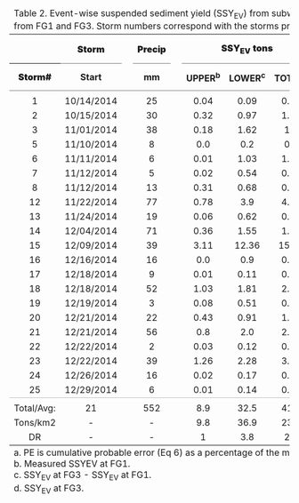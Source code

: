 <table class='gmisc_table' style='border-collapse: collapse;' >
<thead>
<tr><td colspan='16' style='text-align: left;'>
Table 2. Event-wise suspended sediment yield (SSY<sub>EV</sub>) from subwatersheds in Faga'alu for events with simultaneous data from FG1 and FG3. Storm numbers correspond with the storms presented in Table A3.1.</td></tr>
<tr>
<th style='border-top: 2px solid grey;'></th>
<th colspan='1' style='font-weight: 900; border-bottom: 1px solid grey; border-top: 2px solid grey; text-align: center;'>Storm</th><th style='border-top: 2px solid grey;; border-bottom: hidden;'>&nbsp;</th>
<th colspan='1' style='font-weight: 900; border-bottom: 1px solid grey; border-top: 2px solid grey; text-align: center;'>Precip</th><th style='border-top: 2px solid grey;; border-bottom: hidden;'>&nbsp;</th>
<th colspan='3' style='font-weight: 900; border-bottom: 1px solid grey; border-top: 2px solid grey; text-align: center;'>SSY<sub>EV</sub> tons</th><th style='border-top: 2px solid grey;; border-bottom: hidden;'>&nbsp;</th>
<th colspan='2' style='font-weight: 900; border-bottom: 1px solid grey; border-top: 2px solid grey; text-align: center;'>% of SSY<sub>EV</sub>TOTAL</th><th style='border-top: 2px solid grey;; border-bottom: hidden;'>&nbsp;</th>
<th colspan='2' style='font-weight: 900; border-bottom: 1px solid grey; border-top: 2px solid grey; text-align: center;'>PE<sup>a</sup></th><th style='border-top: 2px solid grey;; border-bottom: hidden;'>&nbsp;</th>
<th colspan='1' style='font-weight: 900; border-bottom: 1px solid grey; border-top: 2px solid grey; text-align: center;'>SSC</th>
</tr>
<tr>
<th style='font-weight: 900; border-bottom: 1px solid grey; text-align: center;'>Storm#</th>
<th style='border-bottom: 1px solid grey; text-align: center;'>Start</th>
<th style='border-bottom: 1px solid grey;' colspan='1'>&nbsp;</th>
<th style='border-bottom: 1px solid grey; text-align: center;'>mm</th>
<th style='border-bottom: 1px solid grey;' colspan='1'>&nbsp;</th>
<th style='border-bottom: 1px solid grey; text-align: center;'>UPPER<sup>b</sup.</th>
<th style='border-bottom: 1px solid grey; text-align: center;'>LOWER<sup>c</sup.</th>
<th style='border-bottom: 1px solid grey; text-align: center;'>TOTAL<sup>d</sup></th>
<th style='border-bottom: 1px solid grey;' colspan='1'>&nbsp;</th>
<th style='border-bottom: 1px solid grey; text-align: center;'>UPPER</th>
<th style='border-bottom: 1px solid grey; text-align: center;'>LOWER</th>
<th style='border-bottom: 1px solid grey;' colspan='1'>&nbsp;</th>
<th style='border-bottom: 1px solid grey; text-align: center;'>UPPER</th>
<th style='border-bottom: 1px solid grey; text-align: center;'>TOTAL</th>
<th style='border-bottom: 1px solid grey;' colspan='1'>&nbsp;</th>
<th style='border-bottom: 1px solid grey; text-align: center;'>Data Source</th>
</tr>
</thead>
<tbody>
<tr><td colspan='16' style='font-weight: 900; text-align: left;'></td></tr>
<tr>
<td style='text-align: center;'>1</td>
<td style='text-align: center;'>10/14/2014</td>
<td style='' colspan='1'>&nbsp;</td>
<td style='text-align: center;'>25</td>
<td style='' colspan='1'>&nbsp;</td>
<td style='text-align: center;'>0.04</td>
<td style='text-align: center;'>0.09</td>
<td style='text-align: center;'>0.13</td>
<td style='' colspan='1'>&nbsp;</td>
<td style='text-align: center;'>28</td>
<td style='text-align: center;'>71</td>
<td style='' colspan='1'>&nbsp;</td>
<td style='text-align: center;'>38</td>
<td style='text-align: center;'>52</td>
<td style='' colspan='1'>&nbsp;</td>
<td style='text-align: center;'>T-OBS</td>
</tr>
<tr>
<td style='text-align: center;'>2</td>
<td style='text-align: center;'>10/15/2014</td>
<td style='' colspan='1'>&nbsp;</td>
<td style='text-align: center;'>30</td>
<td style='' colspan='1'>&nbsp;</td>
<td style='text-align: center;'>0.32</td>
<td style='text-align: center;'>0.97</td>
<td style='text-align: center;'>1.29</td>
<td style='' colspan='1'>&nbsp;</td>
<td style='text-align: center;'>25</td>
<td style='text-align: center;'>74</td>
<td style='' colspan='1'>&nbsp;</td>
<td style='text-align: center;'>38</td>
<td style='text-align: center;'>52</td>
<td style='' colspan='1'>&nbsp;</td>
<td style='text-align: center;'>T-OBS</td>
</tr>
<tr>
<td style='text-align: center;'>3</td>
<td style='text-align: center;'>11/01/2014</td>
<td style='' colspan='1'>&nbsp;</td>
<td style='text-align: center;'>38</td>
<td style='' colspan='1'>&nbsp;</td>
<td style='text-align: center;'>0.18</td>
<td style='text-align: center;'>1.62</td>
<td style='text-align: center;'>1.8</td>
<td style='' colspan='1'>&nbsp;</td>
<td style='text-align: center;'>9</td>
<td style='text-align: center;'>90</td>
<td style='' colspan='1'>&nbsp;</td>
<td style='text-align: center;'>38</td>
<td style='text-align: center;'>52</td>
<td style='' colspan='1'>&nbsp;</td>
<td style='text-align: center;'>T-OBS</td>
</tr>
<tr>
<td style='text-align: center;'>5</td>
<td style='text-align: center;'>11/10/2014</td>
<td style='' colspan='1'>&nbsp;</td>
<td style='text-align: center;'>8</td>
<td style='' colspan='1'>&nbsp;</td>
<td style='text-align: center;'>0.0</td>
<td style='text-align: center;'>0.2</td>
<td style='text-align: center;'>0.2</td>
<td style='' colspan='1'>&nbsp;</td>
<td style='text-align: center;'>1</td>
<td style='text-align: center;'>98</td>
<td style='' colspan='1'>&nbsp;</td>
<td style='text-align: center;'>38</td>
<td style='text-align: center;'>52</td>
<td style='' colspan='1'>&nbsp;</td>
<td style='text-align: center;'>T-OBS</td>
</tr>
<tr>
<td style='text-align: center;'>6</td>
<td style='text-align: center;'>11/11/2014</td>
<td style='' colspan='1'>&nbsp;</td>
<td style='text-align: center;'>6</td>
<td style='' colspan='1'>&nbsp;</td>
<td style='text-align: center;'>0.01</td>
<td style='text-align: center;'>1.03</td>
<td style='text-align: center;'>1.03</td>
<td style='' colspan='1'>&nbsp;</td>
<td style='text-align: center;'>0</td>
<td style='text-align: center;'>99</td>
<td style='' colspan='1'>&nbsp;</td>
<td style='text-align: center;'>38</td>
<td style='text-align: center;'>52</td>
<td style='' colspan='1'>&nbsp;</td>
<td style='text-align: center;'>T-OBS</td>
</tr>
<tr>
<td style='text-align: center;'>7</td>
<td style='text-align: center;'>11/12/2014</td>
<td style='' colspan='1'>&nbsp;</td>
<td style='text-align: center;'>5</td>
<td style='' colspan='1'>&nbsp;</td>
<td style='text-align: center;'>0.02</td>
<td style='text-align: center;'>0.54</td>
<td style='text-align: center;'>0.55</td>
<td style='' colspan='1'>&nbsp;</td>
<td style='text-align: center;'>2</td>
<td style='text-align: center;'>97</td>
<td style='' colspan='1'>&nbsp;</td>
<td style='text-align: center;'>38</td>
<td style='text-align: center;'>52</td>
<td style='' colspan='1'>&nbsp;</td>
<td style='text-align: center;'>T-OBS</td>
</tr>
<tr>
<td style='text-align: center;'>8</td>
<td style='text-align: center;'>11/12/2014</td>
<td style='' colspan='1'>&nbsp;</td>
<td style='text-align: center;'>13</td>
<td style='' colspan='1'>&nbsp;</td>
<td style='text-align: center;'>0.31</td>
<td style='text-align: center;'>0.68</td>
<td style='text-align: center;'>0.98</td>
<td style='' colspan='1'>&nbsp;</td>
<td style='text-align: center;'>31</td>
<td style='text-align: center;'>68</td>
<td style='' colspan='1'>&nbsp;</td>
<td style='text-align: center;'>38</td>
<td style='text-align: center;'>52</td>
<td style='' colspan='1'>&nbsp;</td>
<td style='text-align: center;'>T-OBS</td>
</tr>
<tr>
<td style='text-align: center;'>12</td>
<td style='text-align: center;'>11/22/2014</td>
<td style='' colspan='1'>&nbsp;</td>
<td style='text-align: center;'>77</td>
<td style='' colspan='1'>&nbsp;</td>
<td style='text-align: center;'>0.78</td>
<td style='text-align: center;'>3.9</td>
<td style='text-align: center;'>4.68</td>
<td style='' colspan='1'>&nbsp;</td>
<td style='text-align: center;'>16</td>
<td style='text-align: center;'>83</td>
<td style='' colspan='1'>&nbsp;</td>
<td style='text-align: center;'>38</td>
<td style='text-align: center;'>52</td>
<td style='' colspan='1'>&nbsp;</td>
<td style='text-align: center;'>T-OBS</td>
</tr>
<tr>
<td style='text-align: center;'>13</td>
<td style='text-align: center;'>11/24/2014</td>
<td style='' colspan='1'>&nbsp;</td>
<td style='text-align: center;'>19</td>
<td style='' colspan='1'>&nbsp;</td>
<td style='text-align: center;'>0.06</td>
<td style='text-align: center;'>0.62</td>
<td style='text-align: center;'>0.68</td>
<td style='' colspan='1'>&nbsp;</td>
<td style='text-align: center;'>8</td>
<td style='text-align: center;'>91</td>
<td style='' colspan='1'>&nbsp;</td>
<td style='text-align: center;'>38</td>
<td style='text-align: center;'>52</td>
<td style='' colspan='1'>&nbsp;</td>
<td style='text-align: center;'>T-OBS</td>
</tr>
<tr>
<td style='text-align: center;'>14</td>
<td style='text-align: center;'>12/04/2014</td>
<td style='' colspan='1'>&nbsp;</td>
<td style='text-align: center;'>71</td>
<td style='' colspan='1'>&nbsp;</td>
<td style='text-align: center;'>0.36</td>
<td style='text-align: center;'>1.55</td>
<td style='text-align: center;'>1.91</td>
<td style='' colspan='1'>&nbsp;</td>
<td style='text-align: center;'>18</td>
<td style='text-align: center;'>81</td>
<td style='' colspan='1'>&nbsp;</td>
<td style='text-align: center;'>38</td>
<td style='text-align: center;'>52</td>
<td style='' colspan='1'>&nbsp;</td>
<td style='text-align: center;'>T-OBS</td>
</tr>
<tr>
<td style='text-align: center;'>15</td>
<td style='text-align: center;'>12/09/2014</td>
<td style='' colspan='1'>&nbsp;</td>
<td style='text-align: center;'>39</td>
<td style='' colspan='1'>&nbsp;</td>
<td style='text-align: center;'>3.11</td>
<td style='text-align: center;'>12.36</td>
<td style='text-align: center;'>15.47</td>
<td style='' colspan='1'>&nbsp;</td>
<td style='text-align: center;'>20</td>
<td style='text-align: center;'>79</td>
<td style='' colspan='1'>&nbsp;</td>
<td style='text-align: center;'>38</td>
<td style='text-align: center;'>52</td>
<td style='' colspan='1'>&nbsp;</td>
<td style='text-align: center;'>T-OBS</td>
</tr>
<tr>
<td style='text-align: center;'>16</td>
<td style='text-align: center;'>12/16/2014</td>
<td style='' colspan='1'>&nbsp;</td>
<td style='text-align: center;'>16</td>
<td style='' colspan='1'>&nbsp;</td>
<td style='text-align: center;'>0.0</td>
<td style='text-align: center;'>0.9</td>
<td style='text-align: center;'>0.91</td>
<td style='' colspan='1'>&nbsp;</td>
<td style='text-align: center;'>0</td>
<td style='text-align: center;'>99</td>
<td style='' colspan='1'>&nbsp;</td>
<td style='text-align: center;'>38</td>
<td style='text-align: center;'>52</td>
<td style='' colspan='1'>&nbsp;</td>
<td style='text-align: center;'>T-OBS</td>
</tr>
<tr>
<td style='text-align: center;'>17</td>
<td style='text-align: center;'>12/18/2014</td>
<td style='' colspan='1'>&nbsp;</td>
<td style='text-align: center;'>9</td>
<td style='' colspan='1'>&nbsp;</td>
<td style='text-align: center;'>0.01</td>
<td style='text-align: center;'>0.11</td>
<td style='text-align: center;'>0.12</td>
<td style='' colspan='1'>&nbsp;</td>
<td style='text-align: center;'>6</td>
<td style='text-align: center;'>93</td>
<td style='' colspan='1'>&nbsp;</td>
<td style='text-align: center;'>38</td>
<td style='text-align: center;'>52</td>
<td style='' colspan='1'>&nbsp;</td>
<td style='text-align: center;'>T-OBS</td>
</tr>
<tr>
<td style='text-align: center;'>18</td>
<td style='text-align: center;'>12/18/2014</td>
<td style='' colspan='1'>&nbsp;</td>
<td style='text-align: center;'>52</td>
<td style='' colspan='1'>&nbsp;</td>
<td style='text-align: center;'>1.03</td>
<td style='text-align: center;'>1.81</td>
<td style='text-align: center;'>2.84</td>
<td style='' colspan='1'>&nbsp;</td>
<td style='text-align: center;'>36</td>
<td style='text-align: center;'>63</td>
<td style='' colspan='1'>&nbsp;</td>
<td style='text-align: center;'>38</td>
<td style='text-align: center;'>52</td>
<td style='' colspan='1'>&nbsp;</td>
<td style='text-align: center;'>T-OBS</td>
</tr>
<tr>
<td style='text-align: center;'>19</td>
<td style='text-align: center;'>12/19/2014</td>
<td style='' colspan='1'>&nbsp;</td>
<td style='text-align: center;'>3</td>
<td style='' colspan='1'>&nbsp;</td>
<td style='text-align: center;'>0.08</td>
<td style='text-align: center;'>0.51</td>
<td style='text-align: center;'>0.59</td>
<td style='' colspan='1'>&nbsp;</td>
<td style='text-align: center;'>13</td>
<td style='text-align: center;'>86</td>
<td style='' colspan='1'>&nbsp;</td>
<td style='text-align: center;'>38</td>
<td style='text-align: center;'>52</td>
<td style='' colspan='1'>&nbsp;</td>
<td style='text-align: center;'>T-OBS</td>
</tr>
<tr>
<td style='text-align: center;'>20</td>
<td style='text-align: center;'>12/21/2014</td>
<td style='' colspan='1'>&nbsp;</td>
<td style='text-align: center;'>22</td>
<td style='' colspan='1'>&nbsp;</td>
<td style='text-align: center;'>0.43</td>
<td style='text-align: center;'>0.91</td>
<td style='text-align: center;'>1.34</td>
<td style='' colspan='1'>&nbsp;</td>
<td style='text-align: center;'>31</td>
<td style='text-align: center;'>68</td>
<td style='' colspan='1'>&nbsp;</td>
<td style='text-align: center;'>38</td>
<td style='text-align: center;'>52</td>
<td style='' colspan='1'>&nbsp;</td>
<td style='text-align: center;'>T-OBS</td>
</tr>
<tr>
<td style='text-align: center;'>21</td>
<td style='text-align: center;'>12/21/2014</td>
<td style='' colspan='1'>&nbsp;</td>
<td style='text-align: center;'>56</td>
<td style='' colspan='1'>&nbsp;</td>
<td style='text-align: center;'>0.8</td>
<td style='text-align: center;'>2.0</td>
<td style='text-align: center;'>2.81</td>
<td style='' colspan='1'>&nbsp;</td>
<td style='text-align: center;'>28</td>
<td style='text-align: center;'>71</td>
<td style='' colspan='1'>&nbsp;</td>
<td style='text-align: center;'>38</td>
<td style='text-align: center;'>52</td>
<td style='' colspan='1'>&nbsp;</td>
<td style='text-align: center;'>T-OBS</td>
</tr>
<tr>
<td style='text-align: center;'>22</td>
<td style='text-align: center;'>12/22/2014</td>
<td style='' colspan='1'>&nbsp;</td>
<td style='text-align: center;'>2</td>
<td style='' colspan='1'>&nbsp;</td>
<td style='text-align: center;'>0.03</td>
<td style='text-align: center;'>0.12</td>
<td style='text-align: center;'>0.15</td>
<td style='' colspan='1'>&nbsp;</td>
<td style='text-align: center;'>18</td>
<td style='text-align: center;'>81</td>
<td style='' colspan='1'>&nbsp;</td>
<td style='text-align: center;'>38</td>
<td style='text-align: center;'>52</td>
<td style='' colspan='1'>&nbsp;</td>
<td style='text-align: center;'>T-OBS</td>
</tr>
<tr>
<td style='text-align: center;'>23</td>
<td style='text-align: center;'>12/22/2014</td>
<td style='' colspan='1'>&nbsp;</td>
<td style='text-align: center;'>39</td>
<td style='' colspan='1'>&nbsp;</td>
<td style='text-align: center;'>1.26</td>
<td style='text-align: center;'>2.28</td>
<td style='text-align: center;'>3.54</td>
<td style='' colspan='1'>&nbsp;</td>
<td style='text-align: center;'>35</td>
<td style='text-align: center;'>64</td>
<td style='' colspan='1'>&nbsp;</td>
<td style='text-align: center;'>38</td>
<td style='text-align: center;'>52</td>
<td style='' colspan='1'>&nbsp;</td>
<td style='text-align: center;'>T-OBS</td>
</tr>
<tr>
<td style='text-align: center;'>24</td>
<td style='text-align: center;'>12/26/2014</td>
<td style='' colspan='1'>&nbsp;</td>
<td style='text-align: center;'>16</td>
<td style='' colspan='1'>&nbsp;</td>
<td style='text-align: center;'>0.02</td>
<td style='text-align: center;'>0.17</td>
<td style='text-align: center;'>0.19</td>
<td style='' colspan='1'>&nbsp;</td>
<td style='text-align: center;'>10</td>
<td style='text-align: center;'>89</td>
<td style='' colspan='1'>&nbsp;</td>
<td style='text-align: center;'>38</td>
<td style='text-align: center;'>52</td>
<td style='' colspan='1'>&nbsp;</td>
<td style='text-align: center;'>T-OBS</td>
</tr>
<tr>
<td style='text-align: center;'>25</td>
<td style='text-align: center;'>12/29/2014</td>
<td style='' colspan='1'>&nbsp;</td>
<td style='text-align: center;'>6</td>
<td style='' colspan='1'>&nbsp;</td>
<td style='text-align: center;'>0.01</td>
<td style='text-align: center;'>0.14</td>
<td style='text-align: center;'>0.16</td>
<td style='' colspan='1'>&nbsp;</td>
<td style='text-align: center;'>9</td>
<td style='text-align: center;'>90</td>
<td style='' colspan='1'>&nbsp;</td>
<td style='text-align: center;'>38</td>
<td style='text-align: center;'>52</td>
<td style='' colspan='1'>&nbsp;</td>
<td style='text-align: center;'>T-OBS</td>
</tr>
<tr><td colspan='16' style='font-weight: 900; text-align: left; border-top: 1px solid #BEBEBE;'></td></tr>
<tr>
<td style='text-align: center;'>Total/Avg:</td>
<td style='text-align: center;'>21</td>
<td style='' colspan='1'>&nbsp;</td>
<td style='text-align: center;'>552</td>
<td style='' colspan='1'>&nbsp;</td>
<td style='text-align: center;'>8.9</td>
<td style='text-align: center;'>32.5</td>
<td style='text-align: center;'>41.4</td>
<td style='' colspan='1'>&nbsp;</td>
<td style='text-align: center;'>21</td>
<td style='text-align: center;'>79</td>
<td style='' colspan='1'>&nbsp;</td>
<td style='text-align: center;'>38</td>
<td style='text-align: center;'>52</td>
<td style='' colspan='1'>&nbsp;</td>
<td style='text-align: center;'>-</td>
</tr>
<tr>
<td style='text-align: center;'>Tons/km2</td>
<td style='text-align: center;'>-</td>
<td style='' colspan='1'>&nbsp;</td>
<td style='text-align: center;'>-</td>
<td style='' colspan='1'>&nbsp;</td>
<td style='text-align: center;'>9.8</td>
<td style='text-align: center;'>36.9</td>
<td style='text-align: center;'>23.2</td>
<td style='' colspan='1'>&nbsp;</td>
<td style='text-align: center;'>-</td>
<td style='text-align: center;'>-</td>
<td style='' colspan='1'>&nbsp;</td>
<td style='text-align: center;'>-</td>
<td style='text-align: center;'>-</td>
<td style='' colspan='1'>&nbsp;</td>
<td style='text-align: center;'>-</td>
</tr>
<tr>
<td style='border-bottom: 2px solid grey; text-align: center;'>DR</td>
<td style='border-bottom: 2px solid grey; text-align: center;'>-</td>
<td style='border-bottom: 2px solid grey;' colspan='1'>&nbsp;</td>
<td style='border-bottom: 2px solid grey; text-align: center;'>-</td>
<td style='border-bottom: 2px solid grey;' colspan='1'>&nbsp;</td>
<td style='border-bottom: 2px solid grey; text-align: center;'>1</td>
<td style='border-bottom: 2px solid grey; text-align: center;'>3.8</td>
<td style='border-bottom: 2px solid grey; text-align: center;'>2.4</td>
<td style='border-bottom: 2px solid grey;' colspan='1'>&nbsp;</td>
<td style='border-bottom: 2px solid grey; text-align: center;'>-</td>
<td style='border-bottom: 2px solid grey; text-align: center;'>-</td>
<td style='border-bottom: 2px solid grey;' colspan='1'>&nbsp;</td>
<td style='border-bottom: 2px solid grey; text-align: center;'>-</td>
<td style='border-bottom: 2px solid grey; text-align: center;'>-</td>
<td style='border-bottom: 2px solid grey;' colspan='1'>&nbsp;</td>
<td style='border-bottom: 2px solid grey; text-align: center;'>-</td>
</tr>
</tbody>
<tfoot><tr><td colspan='16'>
a. PE is cumulative probable error (Eq 6) as a percentage of the mean observed SSY.<br>     b. Measured SSYEV at FG1. <br>     c. SSY<sub>EV</sub> at FG3 &#45; SSY<sub>EV</sub> at FG1. <br>     d. SSY<sub>EV</sub> at FG3.</td></tr></tfoot>
</table>